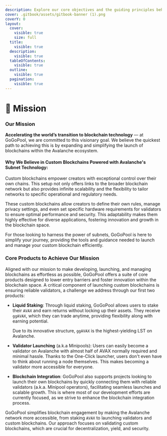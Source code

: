 ```yaml
---
description: Explore our core objectives and the guiding principles behind GoGoPool.
cover: .gitbook/assets/gitbook-banner (1).png
coverY: 0
layout:
  cover:
    visible: true
    size: full
  title:
    visible: true
  description:
    visible: true
  tableOfContents:
    visible: true
  outline:
    visible: true
  pagination:
    visible: true
---
```


# 🎈 Mission

### Our Mission

**Accelerating the world’s transition to blockchain technology** — at GoGoPool, we are committed to this visionary goal. We believe the quickest path to achieving this is by expanding and simplifying the launch of blockchains within the Avalanche ecosystem.

#### **Why We Believe in Custom Blockchains Powered with Avalanche's Subnet Technology:**

Custom blockchains empower creators with exceptional control over their own chains. This setup not only offers links to the broader blockchain network but also provides infinite scalability and the flexibility to tailor networks to specific operational and regulatory needs.

These custom blockchains allow creators to define their own rules, manage privacy settings, and even set specific hardware requirements for validators to ensure optimal performance and security. This adaptability makes them highly effective for diverse applications, fostering innovation and growth in the blockchain space.

For those looking to harness the power of subnets, GoGoPool is here to simplify your journey, providing the tools and guidance needed to launch and manage your custom blockchain efficiently.

### **Core Products to Achieve Our Mission**

Aligned with our mission to make developing, launching, and managing blockchains as effortless as possible, GoGoPool offers a suite of core products designed to lower entry barriers and foster innovation within the blockchain space. A critical component of launching custom blockchains is ensuring reliable validators, a challenge we address through our first two products:

*   **Liquid Staking**: Through liquid staking, GoGoPool allows users to stake their `AVAX` and earn returns without locking up their assets. They receive `ggAVAX`, which they can trade anytime, providing flexibility along with earning potential.

    Due to its innovative structure, `ggAVAX` is the highest-yielding LST on Avalanche.
* **Validator Launching** (a.k.a Minipools): Users can easily become a validator on Avalanche with almost half of AVAX normally required and minimal hassle. Thanks to the One-Click launcher, users don't even have to think about running a node themselves. This makes becoming a validator more accessible for everyone.
* **Blockchain Integration**: GoGoPool also supports projects looking to launch their own blockchains by quickly connecting them with reliable validators (a.k.a. Minipool operators), facilitating seamless launches and scalable growth. This is where most of our development efforts are currently focused, as we strive to enhance the blockchain integration process.

GoGoPool simplifies blockchain engagement by making the Avalanche network more accessible, from staking `AVAX` to launching validators and custom blockchains. Our approach focuses on validating custom blockchains, which are crucial for decentralization, yield, and security.
